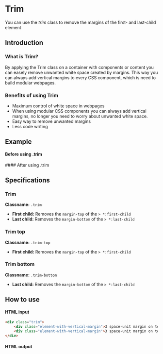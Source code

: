# Trim

You can use the *trim* class to remove the margins of the first- and last-child element

## Introduction

### What is Trim? 
By applying the Trim class on a container with components or content you can easely remove unwanted white space created by margins. This way you can always add vertical margins to every CSS component, which is need to build modular webpages. 

### Benefits of using Trim
- Maximum control of white space in webpages 
- When using modular CSS components you can always add vertical margins, no longer you need to worry about unwanted white space. 
- Easy way to remove unwanted margins 
- Less code writing

## Example

#### Before using .trim
<Utility-Trim-Trim-Before content="3 space-unit margin on top and bottom"/>
#### After using .trim
<Utility-Trim-Trim-After content="3 space-unit margin on top and bottom"/>


## Specifications
### Trim
**Classname:** `.trim`

- **First child:** Removes the `margin-top` of the `> *:first-child` 
- **Last child:** Removes the `margin-bottom` of the `> *:last-child`


### Trim top
**Classname:** `.trim-top`

- **First child:** Removes the `margin-top` of the `> *:first-child` 

### Trim bottom
**Classname:** `.trim-bottom`

- **Last child:** Removes the `margin-bottom` of the `> *:last-child`

## How to use
#### HTML input
```html
<div class="trim">
	<div class="element-with-vertical-margin">3 space-unit margin on top and bottom</div>
	<div class="element-with-vertical-margin">3 space-unit margin on top and bottom</div>
</div>

```
#### HTML output
<Utility-Trim-Trim-After content="3 space-unit margin on top and bottom"/>